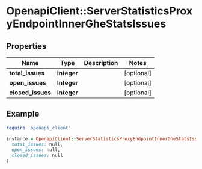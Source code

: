 # OpenapiClient::ServerStatisticsProxyEndpointInnerGheStatsIssues

## Properties

| Name | Type | Description | Notes |
| ---- | ---- | ----------- | ----- |
| **total_issues** | **Integer** |  | [optional] |
| **open_issues** | **Integer** |  | [optional] |
| **closed_issues** | **Integer** |  | [optional] |

## Example

```ruby
require 'openapi_client'

instance = OpenapiClient::ServerStatisticsProxyEndpointInnerGheStatsIssues.new(
  total_issues: null,
  open_issues: null,
  closed_issues: null
)
```

